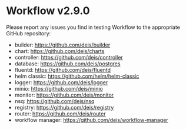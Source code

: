 # Workflow v2.9.0

Please report any issues you find in testing Workflow to the appropriate GitHub repository:
- builder: https://github.com/deis/builder
- chart: https://github.com/deis/charts
- controller: https://github.com/deis/controller
- database: https://github.com/deis/postgres
- fluentd: https://github.com/deis/fluentd
- helm classic: https://github.com/helm/helm-classic
- logger: https://github.com/deis/logger
- minio: https://github.com/deis/minio
- monitor: https://github.com/deis/monitor
- nsq: https://github.com/deis/nsq
- registry: https://github.com/deis/registry
- router: https://github.com/deis/router
- workflow manager: https://github.com/deis/workflow-manager
